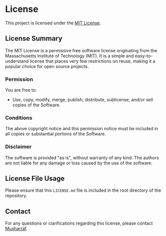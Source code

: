 # License

This project is licensed under the [MIT License](https://opensource.org/licenses/MIT).

## License Summary

The MIT License is a permissive free software license originating from the Massachusetts Institute of Technology (MIT). It is a simple and easy-to-understand license that places very few restrictions on reuse, making it a popular choice for open source projects.

### Permission

You are free to:

- Use, copy, modify, merge, publish, distribute, sublicense, and/or sell copies of the Software.

### Conditions

The above copyright notice and this permission notice must be included in all copies or substantial portions of the Software.

### Disclaimer

The software is provided "as is", without warranty of any kind. The authors are not liable for any damage or loss caused by the use of the software.

## License File Usage

Please ensure that this `LICENSE.md` file is included in the root directory of the repository.

## Contact

For any questions or clarifications regarding this license, please contact [Musharraf](Musharraf:meibrohimov@gmail.com).


